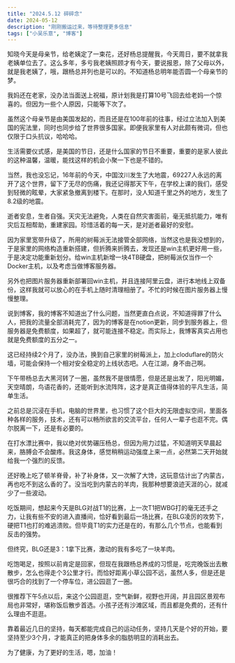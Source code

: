 ```yaml
---
title: "2024.5.12 碎碎念"
date: 2024-05-12
description: "刚刚搬运过来，等待整理更多信息"
tags: ["小吴乐意", "博客"]
---
```


知晓今天是母亲节，给老姨定了一束花，还好杨总提醒我，今天周日，要不就拿我老姨单位去了。这么多年，多亏我老姨照顾才有今天，要说报恩，除了父母以外，就是我老姨了，哦，跟杨总并列也是可以的。不知道杨总明年能否圆一个母亲节的梦。

我妈还在老家，没办法当面送上祝福，原计划我是打算10号飞回去给老妈一个惊喜的。但因为一些个人原因，只能等下次了。

虽然这个母亲节是由美国发起的，而且还是在100年前的往事，经过立法加入到美国的宪法里，同时也同步给了世界很多国家。即便我家里有人对此颇有微词，但也仅限于口头抗议，哈哈哈。

生活需要仪式感，是美国的节日，还是什么国家的节日不重要，重要的是家人彼此的这种温馨，温暖，能找这样的机会小聚一下也是不错的。


当然，我也没忘记，16年前的今天，中国汶川发生了大地震，69227人永远的离开了这个世界，留下了无尽的伤痛，我还记得那天下午，在学校上课的我们，感受到轻微的眩晕，大家紧急撤离到楼下。在那时，没人知道千里之外的地方，发生了8.2级的地震。

逝者安息，生者自强。天灾无法避免，人类在自然灾害面前，毫无抵抗能力，唯有灾后互相帮助，重建家园。珍惜活着的每一天，是对逝者最好的安慰。


因为家里宽带升级了，所用的树莓派无法接管全部网络，当然这也是我没想到的，于是家里的网络构造重新搭建，但折腾来折腾去，发现还是win主机更好用一些，于是决定功能重新划分。给win主机新增一块4TB硬盘，把树莓派仅当作一个Docker主机，以及考虑当做博客服务器。

另外也把图片服务器重新部署回win主机，并且连接阿里云盘，进行本地线上双备份，这样我就可以放心的在手机上随时清理相册了。不忙的时候在图片服务器上慢慢整理。


说到博客，我的博客不知道出了什么问题，当然更直白点说，不知道得罪了什么人，把我的流量全部消耗完了，因为的博客是在notion更新，同步到服务器上，但服务器是免费额度，如果超了，就可能连接不稳定。而实际上，我博客真实占用也就是免费额度的五分之一。

这已经持续2个月了，没办法，换到自己家里的树莓派上，加上cloduflare的防火墙，可能会保持一个相对安全稳定的上线状态吧。人在江湖，身不由己啊。


下午带杨总去大黑河转了一圈，虽然我不是很情愿，但是还是出发了，阳光明媚，天空晴朗，鸟语花香的，还能听到水流阵阵，这才是真正值得体验的平凡生活，简单生活。

之前总是沉浸在手机，电脑的世界里，也习惯了这个巨大的无限虚拟空间，里面各种各样的服务，技术，还有可以畅所欲言的交流平台，任何人一辈子也逛不完。偶尔脱离一下，还是有必要的。

在打水漂比赛中，我以绝对优势碾压杨总，但因为用力过猛，不知道明天早晨起来，胳膊会不会酸疼。我这身体，感觉稍稍运动强度上来一点，必然第二天开始就给我一个强烈的反馈。


还好晚上吃了顿羊脊骨，补了补身体，又一次解了大馋，这玩意估计出了内蒙古，再也吃不到这么香的了。没当吃到内蒙古的羊肉，我那种想要浪迹天涯的心，就减少了一些波动。

吃饭期间，想起来今天是BLG对战T1的比赛，上一次T1把WBG打的毫无还手之力，让我有些不安的进入直播间，恰好看到最后一场比赛，在BLG凌厉的攻势下，硬把T1也打的难逃溃败。但毕竟T1的实力还是在的，有那么几个节点，也能看到反击的强势。

但终究，BLG还是3：1拿下比赛，激动的我有多吃了一块羊肉。


吃饱喝足，按照以前肯定是回家，但现在我跟杨总养成的习惯是，吃完晚饭出去散散步，怎么也得走个3公里才行。而恰好距离小草公园不远，虽然人多，但是还是很巧合的找到了一个停车位，进公园逛了一圈。

很推荐下午5点以后，来这个公园逛逛，空气新鲜，视野也开阔，并且园区景观布局也非常好，堪称饭后散步首选。小孩子还有沙滩区域，而且都是免费的，还有什么理由不逛逛。

靠着最近几日的坚持，每天都能完成自己的运动任务，坚持几天是个好的开始，要坚持至少3个月，才能真正的把身体多余的脂肪明显的消耗出去。

为了健康，为了更好的生活，嗯，加油！
